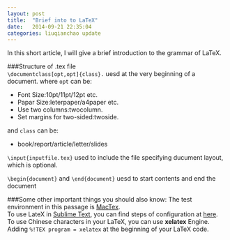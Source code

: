 ```yaml
---
layout: post
title:  "Brief into to LaTeX"
date:   2014-09-21 22:35:04
categories: liuqianchao update
---
```


In this short article, I will give a brief introduction to the grammar of LaTeX.   

###Structure of .tex file    
```\documentclass[opt,opt]{class}.``` uesd at the very beginning of a document. where `opt` can be:  

- Font Size:10pt/11pt/12pt etc.   
- Papar Size:leterpaper/a4paper etc.   
- Use two columns:twocolumn.   
- Set margins for two-sided:twoside.  
 
and `class` can be:   

- book/report/article/letter/slides   
   
```\input{inputfile.tex}``` used to include the file specifying ducument layout, which is optional.   
   
```\begin{document}``` and ```\end{document}``` uesd to start contents and end the document   
   
###Some other important things you should also know:
The test environment in this passage is [MacTex](http://tug.org/mactex/morepackages.html).   
To use LateX in [Sublime Text](www.sublimetext.com/), you can find steps of configuration at [here](http://economistry.com/2013/01/installing-and-using-latex-for-mac/).   
To use Chinese characters in your LaTeX, you can use **xelatex** Engine. Adding ```%!TEX program = xelatex``` at the beginning of your LaTeX code.